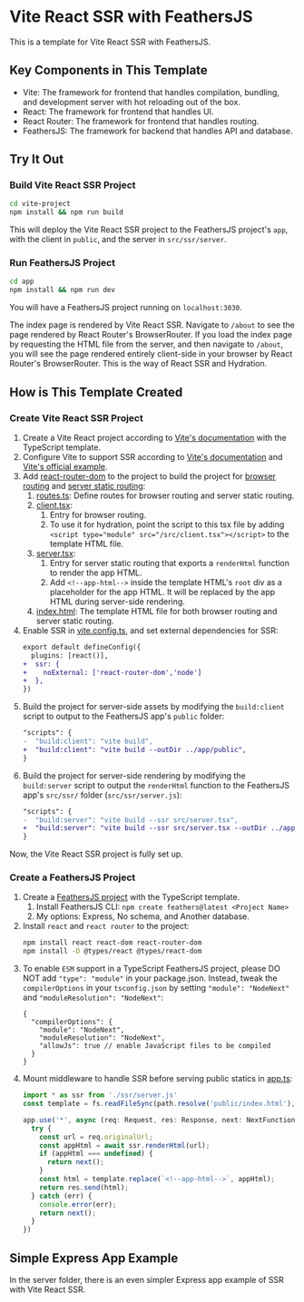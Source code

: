 # Vite React SSR with FeathersJS

This is a template for Vite React SSR with FeathersJS.

## Key Components in This Template

- Vite: The framework for frontend that handles compilation, bundling, and development server with hot reloading out of the box.
- React: The framework for frontend that handles UI.
- React Router: The framework for frontend that handles routing.
- FeathersJS: The framework for backend that handles API and database.

## Try It Out

### Build Vite React SSR Project

```bash
cd vite-project
npm install && npm run build
```

This will deploy the Vite React SSR project to the FeathersJS project's `app`, with the client in `public`, and the server in `src/ssr/server`.

### Run FeathersJS Project

```bash
cd app
npm install && npm run dev
```

You will have a FeathersJS project running on `localhost:3030`.

The index page is rendered by Vite React SSR. Navigate to `/about` to see the page rendered by React Router's BrowserRouter. If you load the index page by requesting the HTML file from the server, and then navigate to `/about`, you will see the page rendered entirely client-side in your browser by React Router's BrowserRouter. This is the way of React SSR and Hydration.

## How is This Template Created

### Create Vite React SSR Project

1. Create a Vite React project according to [Vite's documentation](https://vitejs.dev/guide/) with the TypeScript template.
2. Configure Vite to support SSR according to [Vite's documentation](https://vitejs.dev/guide/ssr.html) and [Vite's official example](https://github.com/vitejs/vite-plugin-react/tree/main/playground/ssr-react).
3. Add [react-router-dom](https://reactrouter.com/en/main) to the project to build the project for [browser routing](https://reactrouter.com/en/main/routers/create-browser-router) and [server static routing](https://reactrouter.com/en/main/routers/create-static-router):
   1. [routes.ts](/vite-project/src/routes.ts): Define routes for browser routing and server static routing.
   2. [client.tsx](/vite-project/src/client.tsx): 
      1. Entry for browser routing. 
      2. To use it for hydration, point the script to this tsx file by adding `<script type="module" src="/src/client.tsx"></script>` to the template HTML file.
   3. [server.tsx](/vite-project/src/server.tsx): 
      1. Entry for server static routing that exports a `renderHtml` function to render the app HTML.
      2. Add `<!--app-html-->` inside the template HTML's `root` div as a placeholder for the app HTML. It will be replaced by the app HTML during server-side rendering.
   4. [index.html](/vite-project/index.html): The template HTML file for both browser routing and server static routing.
4. Enable SSR in [vite.config.ts](/vite-project/vite.config.ts), and set external dependencies for SSR:
    ```diff
    export default defineConfig({
      plugins: [react()],
    +  ssr: {
    +    noExternal: ['react-router-dom','node']
    +  },
    })
    ```
5. Build the project for server-side assets by modifying the `build:client` script to output to the FeathersJS app's `public` folder:
    ```diff
    "scripts": {
    -  "build:client": "vite build",
    +  "build:client": "vite build --outDir ../app/public",
    }
    ```
6. Build the project for server-side rendering by modifying the `build:server` script to output the `renderHtml` function to the FeathersJS app's `src/ssr/` folder (`src/ssr/server.js`):
    ```diff
    "scripts": {
    -  "build:server": "vite build --ssr src/server.tsx",
    +  "build:server": "vite build --ssr src/server.tsx --outDir ../app/src/ssr",
    }
    ```
Now, the Vite React SSR project is fully set up.

### Create a FeathersJS Project

1. Create a [FeathersJS project](https://feathersjs.com/guides/basics/starting.html) with the TypeScript template.
   1. Install FeathersJS CLI: `npm create feathers@latest <Project Name>`
   2. My options: Express, No schema, and Another database.
2. Install `react` and `react router` to the project:
    ```bash
    npm install react react-dom react-router-dom
    npm install -D @types/react @types/react-dom
    ```
3. To enable `ESM` support in a TypeScript FeathersJS project, please DO NOT add `"type": "module"` in your package.json. Instead, tweak the `compilerOptions` in your `tsconfig.json` by setting `"module": "NodeNext"` and `"moduleResolution": "NodeNext"`:
    ```json5
    {
      "compilerOptions": {
        "module": "NodeNext",
        "moduleResolution": "NodeNext",
        "allowJs": true // enable JavaScript files to be compiled
      }
    }
    ```
4. Mount middleware to handle SSR before serving public statics in [app.ts](/app/src/app.ts):
    ```ts
    import * as ssr from './ssr/server.js'
    const template = fs.readFileSync(path.resolve('public/index.html'), 'utf-8');

    app.use('*', async (req: Request, res: Response, next: NextFunction) => {
      try {
        const url = req.originalUrl;
        const appHtml = await ssr.renderHtml(url);
        if (appHtml === undefined) {
          return next();
        }
        const html = template.replace(`<!--app-html-->`, appHtml);
        return res.send(html);
      } catch (err) {
        console.error(err);
        return next();
      }
    })
    ```

## Simple Express App Example

In the server folder, there is an even simpler Express app example of SSR with Vite React SSR.
